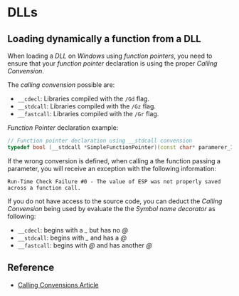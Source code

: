 # DLLs 

## Loading dynamically a function from a DLL

When loading a *DLL* on *Windows* using *function pointers*, you need to ensure that your *function pointer* declaration is using the proper *Calling Convension*.

The *calling convension* possible are:

- `__cdecl`: Libraries compiled with the `/Gd` flag. 
- `__stdcall`: Libraries compiled with the `/Gz` flag.
- `__fastcall`: Libraries compiled with the `/Gr` flag.
 
*Function Pointer* declaration example:

```c++
// Function pointer declaration using __stdcall convension
typedef bool (__stdcall *SimpleFunctionPointer)(const char* paramerer_1);
```

If the wrong conversion is defined, when calling a the function passing a parameter, you will receive an exception with the following information:

`Run-Time Check Failure #0 - The value of ESP was not properly saved across a function call.` 

If you do not have access to the source code, you can deduct the *Calling Convension* being used by evaluate the the *Symbol name decorator* as following:

- `__cdecl`: begins with a *_* but has no *@*
- `__stdcall`: begins with *_* and has a *@*
- `__fastcall`: begins with *@* and has another *@*


## Reference

- [Calling Convensions Article](http://unixwiz.net/techtips/win32-callconv.html)
